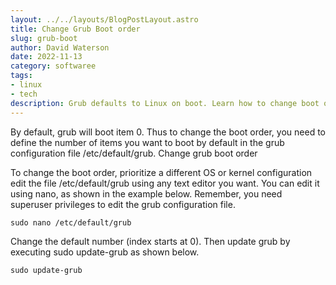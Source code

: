 ```yaml
---
layout: ../../layouts/BlogPostLayout.astro
title: Change Grub Boot order
slug: grub-boot
author: David Waterson
date: 2022-11-13
category: softwaree
tags:
- linux
- tech
description: Grub defaults to Linux on boot. Learn how to change boot order so windows is default  
---
```


By default, grub will boot item 0. Thus to change the boot order, you need to define the number of items you want to boot by default in the grub configuration file /etc/default/grub.
Change grub boot order   

To change the boot order, prioritize a different OS or kernel configuration edit the file /etc/default/grub using any text editor you want. You can edit it using nano, as shown in the example below. Remember, you need superuser privileges to edit the grub configuration file.

```
sudo nano /etc/default/grub
```

Change the default number (index starts at 0). Then update grub by executing sudo update-grub as shown below.

```
sudo update-grub
```



